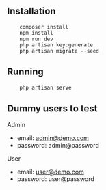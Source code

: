 ## Installation

```
    composer install
    npm install
    npm run dev
    php artisan key:generate
    php artisan migrate --seed
```

## Running

```
    php artisan serve
```

## Dummy users to test
Admin
* email:       admin@demo.com
* password:    admin@password

User
* email:       user@demo.com
* password:    user@password